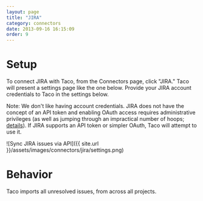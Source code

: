 ```yaml
---
layout: page
title: "JIRA"
category: connectors
date: 2013-09-16 16:15:09
order: 9
---
```


# Setup

To connect JIRA with Taco, from the Connectors page, click "JIRA."
Taco will present a settings page like the one below. Provide your
JIRA account credentials to Taco in the settings below.

Note: We don't like having account credentials. JIRA does not have the
concept of an API token and enabling OAuth access requires
administrative privileges (as well as jumping through an impractical
number of hoops; [details](https://developer.atlassian.com/display/JIRADEV/JIRA+REST+API+Example+-+Basic+Authentication)). 
If JIRA supports an API token or simpler OAuth, Taco will attempt to use
it. 

![Sync JIRA issues via API]({{ site.url }}/assets/images/connectors/jira/settings.png)


# Behavior

Taco imports all unresolved issues, from across all projects.
